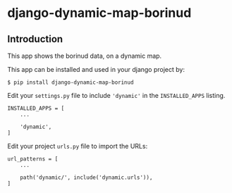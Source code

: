 django-dynamic-map-borinud
==========================

Introduction
---------------

This app shows the borinud data, on a dynamic map.

This app can be installed and used in your django project by:


    $ pip install django-dynamic-map-borinud


Edit your `settings.py` file to include `'dynamic'` in the `INSTALLED_APPS`
listing.


    INSTALLED_APPS = [
        ...

        'dynamic',
    ]


Edit your project `urls.py` file to import the URLs:



    url_patterns = [
        ...

        path('dynamic/', include('dynamic.urls')),
    ]


